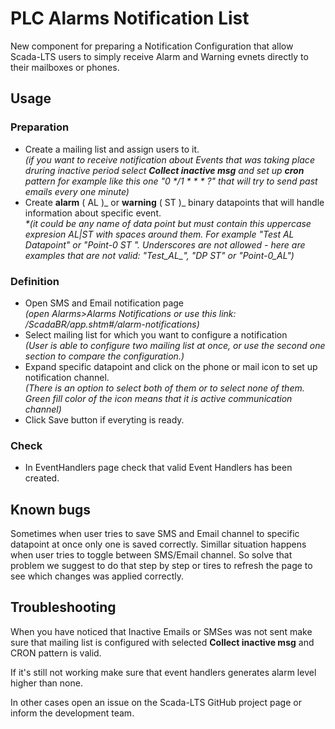 # PLC Alarms Notification List

New component for preparing a Notification Configuration that allow Scada-LTS users to simply receive Alarm and Warning evnets directly to their mailboxes or phones.

## Usage

### Preparation

- Create a mailing list and assign users to it.  
  _(if you want to receive notification about Events that was taking place druring inactive period select **Collect inactive msg** and set up **cron** pattern for example like this one "0 */1 * \* \* ?" that will try to send past emails every one minute)_
- Create **alarm** ( AL )_ or **warning** ( ST )_ binary datapoints that will handle information about specific event.  
  _\*(it could be any name of data point but must contain this uppercase expresion AL|ST with spaces around them. For example "Test AL Datapoint" or "Point-0 ST ". Underscores are not allowed - here are examples that are not valid: "Test_AL\_", "DP ST" or "Point-0_AL")_

### Definition

- Open SMS and Email notification page  
  _(open Alarms>Alarms Notifications or use this link: /ScadaBR/app.shtm#/alarm-notifications)_
- Select mailing list for which you want to configure a notification  
  _(User is able to configure two mailing list at once, or use the second one section to compare the configuration.)_
- Expand specific datapoint and click on the phone or mail icon to set up notification channel.  
  _(There is an option to select both of them or to select none of them. Green fill color of the icon means that it is active communication channel)_
- Click Save button if everyting is ready.

### Check

- In EventHandlers page check that valid Event Handlers has been created.

## Known bugs

Sometimes when user tries to save SMS and Email channel to specific datapoint at once only one is saved correctly. Simillar situation happens when user tries to toggle between SMS/Email channel. So solve that problem we suggest to do that step by step or tires to refresh the page to see which changes was applied correctly.

## Troubleshooting

When you have noticed that Inactive Emails or SMSes was not sent make sure that mailing list is configured with selected **Collect inactive msg** and CRON pattern is valid. 

If it's still not working make sure that event handlers generates alarm level higher than none. 

In other cases open an issue on the Scada-LTS GitHub project page or inform the development team. 